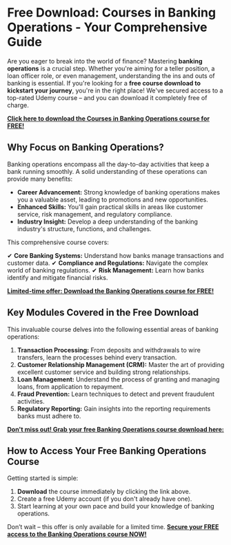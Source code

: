 # Free Download: Courses in Banking Operations - Your Comprehensive Guide

Are you eager to break into the world of finance? Mastering **banking operations** is a crucial step. Whether you're aiming for a teller position, a loan officer role, or even management, understanding the ins and outs of banking is essential. If you're looking for a **free course download to kickstart your journey**, you're in the right place! We've secured access to a top-rated Udemy course – and you can download it completely free of charge.

[**Click here to download the Courses in Banking Operations course for FREE!**](https://udemywork.com/courses-in-banking-operations)

## Why Focus on Banking Operations?

Banking operations encompass all the day-to-day activities that keep a bank running smoothly. A solid understanding of these operations can provide many benefits:

*   **Career Advancement:** Strong knowledge of banking operations makes you a valuable asset, leading to promotions and new opportunities.
*   **Enhanced Skills:** You'll gain practical skills in areas like customer service, risk management, and regulatory compliance.
*   **Industry Insight:** Develop a deep understanding of the banking industry's structure, functions, and challenges.

This comprehensive course covers:

✔ **Core Banking Systems:** Understand how banks manage transactions and customer data.
✔ **Compliance and Regulations:** Navigate the complex world of banking regulations.
✔ **Risk Management:** Learn how banks identify and mitigate financial risks.

[**Limited-time offer: Download the Banking Operations course for FREE!**](https://udemywork.com/courses-in-banking-operations)

## Key Modules Covered in the Free Download

This invaluable course delves into the following essential areas of banking operations:

1.  **Transaction Processing:** From deposits and withdrawals to wire transfers, learn the processes behind every transaction.
2.  **Customer Relationship Management (CRM):** Master the art of providing excellent customer service and building strong relationships.
3.  **Loan Management:** Understand the process of granting and managing loans, from application to repayment.
4.  **Fraud Prevention:** Learn techniques to detect and prevent fraudulent activities.
5.  **Regulatory Reporting:** Gain insights into the reporting requirements banks must adhere to.

[**Don't miss out! Grab your free Banking Operations course download here:**](https://udemywork.com/courses-in-banking-operations)

## How to Access Your Free Banking Operations Course

Getting started is simple:

1.  **Download** the course immediately by clicking the link above.
2.  Create a free Udemy account (if you don't already have one).
3.  Start learning at your own pace and build your knowledge of banking operations.

Don’t wait – this offer is only available for a limited time. **[Secure your FREE access to the Banking Operations course NOW!](https://udemywork.com/courses-in-banking-operations)**
